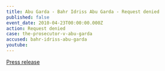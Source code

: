 ```yaml
---
title: Abu Garda - Bahr Idriss Abu Garda - Request denied
published: false
event_date: 2010-04-23T00:00:00.000Z
action: Request denied
case: the-prosecutor-v-abu-garda
accused: bahr-idriss-abu-garda
youtube:
---
```



[Press release](https://www.icc-cpi.int/Pages/item.aspx?name=PR516)